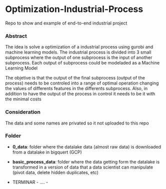 # Optimization-Industrial-Process

Repo to show and example of end-to-end industrial project



### Abstract
The idea is solve a optimization of a industrial process using gurobi and machine learning models. 
The industrial process is divided into 3 small subprocess where the output of one subprocess is the input of another subprocess.
Each output of subprocess could be modeladed as a Machine Learning Model

The objetive is that the output of the final subprocess (output of the process) needs to be controled into a range of optimal operation changing the values of differents features in the differents subprocess. Also, in addition to have the output of the process in control it needs to be it with the minimal costs

### Consideration
The data and some names are privated so it not uploaded to this repo

### Folder
- **0_data**: folder where the datalake data (almost raw data) is downloaded from a datalake in bigquert (GCP)

- **basic_process_data**: folder where the data getting form the datalake is transformed in a version of data that a data scientist can manipulate (pivot data, delete hidden duplicates, etc)


- TERMINAR - .... -